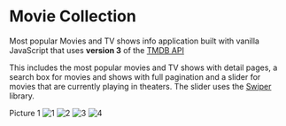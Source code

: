 # Movie Collection
 Most popular Movies and TV shows info application built with vanilla JavaScript that uses **version 3** of the [TMDB API](https://developers.themoviedb.org/3)

This includes the most popular movies and TV shows with detail pages, a search box for movies and shows with full pagination and a slider for movies that are currently playing in theaters. The slider uses the [Swiper](https://swiperjs.com) library.

Picture 1
![1](https://github.com/IvailoAleksandrov/Movie-Collection/assets/110155667/5fe63bc0-9394-4ee9-b999-5aba420d0919)
![2](https://github.com/IvailoAleksandrov/Movie-Collection/assets/110155667/ec511461-e006-4bb4-882e-8912e27705b9)
![3](https://github.com/IvailoAleksandrov/Movie-Collection/assets/110155667/3d6af36d-bde6-43e1-aa54-1bc7b8e90c02)
![4](https://github.com/IvailoAleksandrov/Movie-Collection/assets/110155667/19284acb-d165-4e7c-8c69-40ba15039c36)
